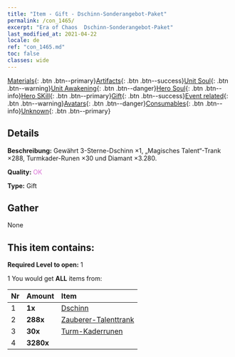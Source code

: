 ```yaml
---
title: "Item - Gift - Dschinn-Sonderangebot-Paket"
permalink: /con_1465/
excerpt: "Era of Chaos  Dschinn-Sonderangebot-Paket"
last_modified_at: 2021-04-22
locale: de
ref: "con_1465.md"
toc: false
classes: wide
---
```

 [Materials](/ItemsDE/){: .btn .btn--primary}[Artifacts](/ItemsDE/Artifacts/){: .btn .btn--success}[Unit Soul](/ItemsDE/UnitSoul/){: .btn .btn--warning}[Unit Awakening](/ItemsDE/UnitAwakening/){: .btn .btn--danger}[Hero Soul](/ItemsDE/HeroSoul/){: .btn .btn--info}[Hero SKill](/ItemsDE/HeroSkill/){: .btn .btn--primary}[Gift](/ItemsDE/Gift/){: .btn .btn--success}[Event related](/ItemsDE/Events/){: .btn .btn--warning}[Avatars](/ItemsDE/Avatars/){: .btn .btn--danger}[Consumables](/ItemsDE/Consumables/){: .btn .btn--info}[Unknown](/ItemsDE/Unknown/){: .btn .btn--primary}

## Details
 **Beschreibung:** Gewährt 3-Sterne-Dschinn ×1, „Magisches Talent“-Trank ×288, Turmkader-Runen ×30 und Diamant ×3.280.

 **Quality:** <span style="color: #DA70D6">OK</span>

 **Type:** Gift

## Gather

  None

## This item contains:

 **Required Level to open:** 1

 1 You would get **ALL** items  from:

  | Nr | Amount |     Item    |
  |:---|:-------|:------------|
  | 1 |  **1x** | [Dschinn](/de/units/Genie/) |  | 
  | 2 |  **288x** | [Zauberer-Talenttrank](/de/Items/con_790/) |  | 
  | 3 |  **30x** | [Turm-Kaderrunen](/de/Items/con_785/) |  | 
  | 4 |  **3280x** | <i class="fas fa-gem"/> |  | 
